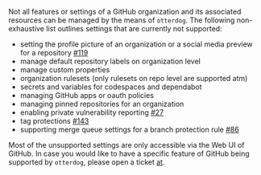Not all features or settings of a GitHub organization and its associated resources can be managed 
by the means of `otterdog`. The following non-exhaustive list outlines settings that are currently not supported:

- setting the profile picture of an organization or a social media preview for a repository [#119](https://gitlab.eclipse.org/eclipsefdn/security/otterdog/-/issues/119)
- manage default repository labels on organization level
- manage custom properties
- organization rulesets (only rulesets on repo level are supported atm)
- secrets and variables for codespaces and dependabot
- managing GitHub apps or oauth policies
- managing pinned repositories for an organization
- enabling private vulnerability reporting [#27](https://gitlab.eclipse.org/eclipsefdn/security/otterdog/-/issues/27)
- tag protections [#143](https://gitlab.eclipse.org/eclipsefdn/security/otterdog/-/issues/143)
- supporting merge queue settings for a branch protection rule [#86](https://gitlab.eclipse.org/eclipsefdn/security/otterdog/-/issues/86)

Most of the unsupported settings are only accessible via the Web UI of GitHub. 
In case you would like to have a specific feature of GitHub being supported by `otterdog`,
please open a ticket [at](https://gitlab.eclipse.org/eclipsefdn/security/otterdog/-/issues/new).
